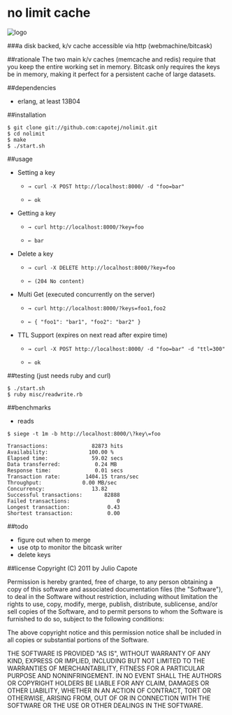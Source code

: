 # no limit cache

![logo](http://upload.wikimedia.org/wikipedia/en/2/23/Nolimit.jpg)

###a disk backed, k/v cache accessible via http (webmachine/bitcask)

##rationale
The two main k/v caches (memcache and redis) require that you keep the
entire working set in memory. Bitcask only requires the keys be in
memory, making it perfect for a persistent cache of large datasets.


##dependencies
* erlang, at least 13B04

##installation
```
$ git clone git://github.com:capotej/nolimit.git
$ cd nolimit
$ make
$ ./start.sh
```

##usage

* Setting a key
     - ```→ curl -X POST http://localhost:8000/ -d "foo=bar"```

     - ```← ok```

* Getting a key
     - ```→ curl http://localhost:8000/?key=foo```

     - ```← bar```

* Delete a key
     - ```→ curl -X DELETE http://localhost:8000/?key=foo```

     - ```← (204 No content)```


* Multi Get (executed concurrently on the server)
     - ```→ curl http://localhost:8000/?keys=foo1,foo2```
    
     - ```← { "foo1": "bar1", "foo2": "bar2" }```

* TTL Support (expires on next read after expire time)
     - ```→ curl -X POST http://localhost:8000/ -d "foo=bar" -d "ttl=300"```

     - ```← ok```


##testing (just needs ruby and curl)

```
$ ./start.sh
$ ruby misc/readwrite.rb
```

##benchmarks
* reads
```
$ siege -t 1m -b http://localhost:8000/\?key\=foo

Transactions:		       82873 hits
Availability:		      100.00 %
Elapsed time:		       59.02 secs
Data transferred:	        0.24 MB
Response time:		        0.01 secs
Transaction rate:	     1404.15 trans/sec
Throughput:		        0.00 MB/sec
Concurrency:		       13.82
Successful transactions:       82888
Failed transactions:	           0
Longest transaction:	        0.43
Shortest transaction:	        0.00
```

##todo

* figure out when to merge
* use otp to monitor the bitcask writer
* delete keys

##license
Copyright (C) 2011 by Julio Capote

Permission is hereby granted, free of charge, to any person obtaining a copy
of this software and associated documentation files (the "Software"), to deal
in the Software without restriction, including without limitation the rights
to use, copy, modify, merge, publish, distribute, sublicense, and/or sell
copies of the Software, and to permit persons to whom the Software is
furnished to do so, subject to the following conditions:

The above copyright notice and this permission notice shall be included in
all copies or substantial portions of the Software.

THE SOFTWARE IS PROVIDED "AS IS", WITHOUT WARRANTY OF ANY KIND, EXPRESS OR
IMPLIED, INCLUDING BUT NOT LIMITED TO THE WARRANTIES OF MERCHANTABILITY,
FITNESS FOR A PARTICULAR PURPOSE AND NONINFRINGEMENT. IN NO EVENT SHALL THE
AUTHORS OR COPYRIGHT HOLDERS BE LIABLE FOR ANY CLAIM, DAMAGES OR OTHER
LIABILITY, WHETHER IN AN ACTION OF CONTRACT, TORT OR OTHERWISE, ARISING FROM,
OUT OF OR IN CONNECTION WITH THE SOFTWARE OR THE USE OR OTHER DEALINGS IN
THE SOFTWARE.

